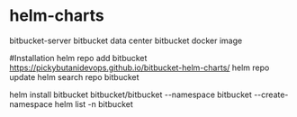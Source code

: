 # helm-charts
bitbucket-server
bitbucket data center
bitbucket docker image

#Installation
helm repo add bitbucket https://pickybutanidevops.github.io/bitbucket-helm-charts/
helm repo update
helm search repo bitbucket

helm install bitbucket bitbucket/bitbucket --namespace bitbucket --create-namespace
helm list -n bitbucket

